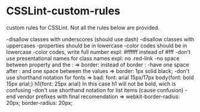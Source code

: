 CSSLint-custom-rules
====================

custom rules for CSSLint. Not all the rules below are provided.

-disallow classes with underscores (should use dash)
-disallow classes with uppercases
-properties should be in lowercase
-color codes should be in lowercase
-color codes, write full number expl: #ffffff instead of #fff
-don't use presentational names for class names expl: no .red-link
-no space between property and the :  => border:  instead of border :
-have one space after : and one space between the values => border: 1px solid black;
-don't use shorthand notation for fonts 
=> bad: font: arial 15px/17px
body{font: bold 15px arial;}
h1{font: 25px arial}
In this case h1 will not be bold, wich is confusing
-don't use shorthand notation for list items (cause confusion)
-end vendor prefixes with final recomendation
=> webkit-border-radius: 20px;
border-radius: 20px;
